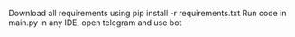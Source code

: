 Download all requirements using pip install -r requirements.txt
Run code in main.py in any IDE, open telegram and use bot
